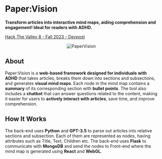 # Paper:Vision
**Transform articles into interactive mind maps, aiding comprehension and engagement! Ideal for readers with ADHD.**

[Hack The Valley 8 - Fall 2023 - Devpost]()

<p align="center">
  <img src="https://github.com/AlankritVerma01/HTV8/assets/90617686/a8e700d2-f4e1-4cbb-9b19-985c56aca8c0" alt="PaperVision">
</p>

## About
Paper:Vision is a **web-based framework designed for individuals with ADHD** that takes articles, breaks them down into sections and subsections, and generates **visual mind maps**. Each node in the mind map contains a **summary** of its corresponding section with **bullet points**. The tool also includes a **chatbot** that can answer questions related to the content, making it easier for users to **actively interact with articles**, save time, and improve comprehension.

## How It Works
The back-end uses **Python** and **GPT-3.5** to parse out articles into relative sections and subsection. Each of them are represented as nodes, having attributes such as Title, Text, Children etc. The back-end uses **Flask** to communicate with **MongoDB** and send the nodes to Front-end where the mind map is generated using **React** and **WebGL**.
